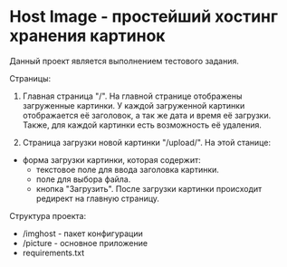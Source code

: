 # Host Image - простейший хостинг хранения картинок

Данный проект является выполнением тестового задания.

Cтраницы:

1. Главная страница "/". На главной странице отображены загруженные картинки. 
У каждой загруженной картинки отображается её заголовок, а так же дата и время её загрузки.
Также, для каждой картинки есть возможность её удаления.

2. Страница загрузки новой картинки "/upload/". На этой станице:
- форма загрузки картинки, которая содержит:
  - текстовое поле для ввода заголовка картинки.
  - поле для выбора файла.
  - кнопка "Загрузить". После загрузки картинки происходит редирект на главную страницу. 

Структура проекта:
- /imghost - пакет конфигурации
- /picture - основное приложение
- requirements.txt
